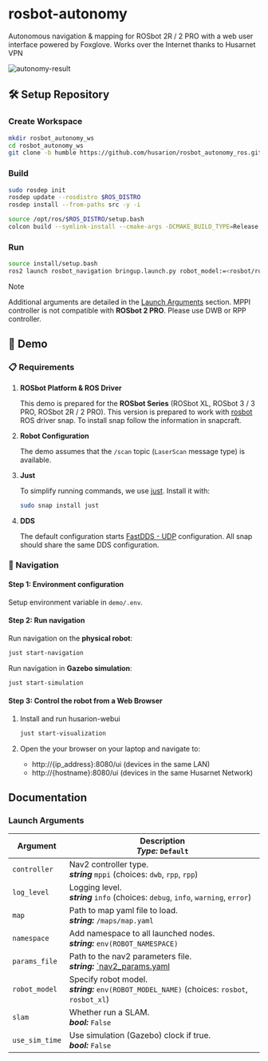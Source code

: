 # rosbot-autonomy

Autonomous navigation & mapping for ROSbot 2R / 2 PRO with a web user interface powered by Foxglove. Works over the Internet thanks to Husarnet VPN

![autonomy-result](https://github-readme-figures.s3.eu-central-1.amazonaws.com/rosbot/rosbot-autonomy/rosbot-autonomy.webp)

## 🛠️ Setup Repository

### Create Workspace

```bash
mkdir rosbot_autonomy_ws
cd rosbot_autonomy_ws
git clone -b humble https://github.com/husarion/rosbot_autonomy_ros.git src/rosbot_autonomy_ros
```

### Build

```bash
sudo rosdep init
rosdep update --rosdistro $ROS_DISTRO
rosdep install --from-paths src -y -i

source /opt/ros/$ROS_DISTRO/setup.bash
colcon build --symlink-install --cmake-args -DCMAKE_BUILD_TYPE=Release
```

### Run

```bash
source install/setup.bash
ros2 launch rosbot_navigation bringup.launch.py robot_model:=<rosbot/rosbot_xl>
```

> [!NOTE]
> Additional arguments are detailed in the [Launch Arguments](#launch-arguments) section.
> MPPI controller is not compatible with **ROSbot 2 PRO**. Please use DWB or RPP controller.

## 🚀 Demo

### 📋 Requirements

1. **ROSbot Platform & ROS Driver**

    This demo is prepared for the **ROSbot Series** (ROSbot XL, ROSbot 3 / 3 PRO, ROSbot 2R / 2 PRO). This version is prepared to work with [rosbot](https://snapcraft.io/rosbot) ROS driver snap. To install snap follow the information in snapcraft.

2. **Robot Configuration**

    The demo assumes that the `/scan` topic (`LaserScan` message type) is available.

3. **Just**

    To simplify running commands, we use [just](https://github.com/casey/just). Install it with:

    ```bash
    sudo snap install just
    ```

4. **DDS**

    The default configuration starts [FastDDS - UDP](demo/dds-config-udp.xml) configuration. All snap should share the same DDS configuration. 

### 🧭 Navigation

#### Step 1: Environment configuration

Setup environment variable in `demo/.env`. 

#### Step 2: Run navigation

Run navigation on the **physical robot**:

```bash
just start-navigation
```

Run navigation in **Gazebo simulation**:

```bash
just start-simulation
```

#### Step 3: Control the robot from a Web Browser

1. Install and run husarion-webui

    ```bash
    just start-visualization
    ```

2. Open the your browser on your laptop and navigate to:

    - http://{ip_address}:8080/ui (devices in the same LAN)
    - http://{hostname}:8080/ui (devices in the same Husarnet Network)

## Documentation

### Launch Arguments

| Argument         | Description <br/> ***Type:*** `Default`                                                               |
| ---------------- | ----------------------------------------------------------------------------------------------------- |
| `controller`     | Nav2 controller type. <br/> ***string*** `mppi` (choices: `dwb`, `rpp`, `rpp`)                        |
| `log_level`      | Logging level. <br/> ***string*** `info` (choices: `debug`, `info`, `warning`, `error`)               |
| `map`            | Path to map yaml file to load. <br/> ***string:*** `/maps/map.yaml`                                   |
| `namespace`      | Add namespace to all launched nodes. <br/> ***string:*** `env(ROBOT_NAMESPACE)`                       |
| `params_file`    | Path to the nav2 parameters file. <br/> ***string:*** [`nav2_params.yaml](./rosbot_navigation/config/nav2_params.yaml) |
| `robot_model`    | Specify robot model. <br/> ***string:*** `env(ROBOT_MODEL_NAME)` (choices: `rosbot`, `rosbot_xl`)     |
| `slam`           | Whether run a SLAM. <br/> ***bool:*** `False`                                                         |
| `use_sim_time`   | Use simulation (Gazebo) clock if true. <br/> ***bool:*** `False`                                      |
